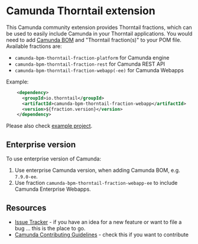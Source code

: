 # Camunda Thorntail extension

This Camunda community extension provides Thorntail fractions, which can be used to easily include Camunda in your Thorntail applications.
You would need to add [Camunda BOM](https://docs.camunda.org/get-started/apache-maven/) and "Thorntail fraction(s)" to your POM file. Available fractions are:

* `camunda-bpm-thorntail-fraction-platform` for Camunda engine
* `camunda-bpm-thorntail-fraction-rest` for Camunda REST API
* `camunda-bpm-thorntail-fraction-webapp(-ee)` for Camunda Webapps

Example:

```xml
    <dependency>
      <groupId>io.thorntail</groupId>
      <artifactId>camunda-bpm-thorntail-fraction-webapp</artifactId>
      <version>${fraction.version}</version>
    </dependency>
```

Please also check [example project](https://github.com/camunda/camunda-bpm-wildfly-swarm/tree/master/example).

## Enterprise version

To use enterprise version of Camunda:

1. Use enterprise Camunda version, when adding Camunda BOM, e.g. `7.9.0-ee`.
2. Use fraction `camunda-bpm-thorntail-fraction-webapp-ee` to include Camunda Enterprise Webapps.

## Resources

* [Issue Tracker](https://github.com/camunda/camunda-bpm-wildfly-swarm/issues) - if you have an idea for a new feature or want to file a bug ... this is the place to go.
* [Camunda Contributing Guidelines](https://github.com/camunda/camunda-bpm-platform/blob/master/CONTRIBUTING.md) - check this if you want to contribute
